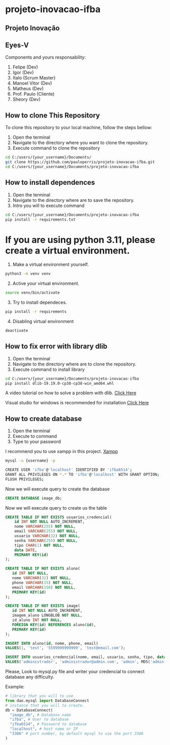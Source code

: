 # projeto-inovacao-ifba
## Projeto Inovação 
## Eyes-V

Components and yours responsability:
1. Felipe (Dev)
2. Igor (Dev)
3. Italo (Scrum Master)
4. Manoel Vitor (Dev)
5. Matheus (Dev)
6. Prof. Paulo (Cliente)
7. Sheory (Dev)

## How to clone This Repository

To clone this repository to your local machine, follow the steps bellow:

1. Open the terminal
2. Navigate to the directory where you want to clone  the repository.
3. Execute command to clone the repository

```bash
cd C:/users/{your_username}/Documents/
git clone https://github.com/pauloperris/projeto-inovacao-ifba.git
cd C:/users/{your_username}/Documents/projeto-inovacao-ifba
```

## How to install dependences
1. Open the terminal
2. Navigate to the directory where are to save the repository.
3. Intro you will to execute  command

```bash
cd C:/users/{your_username}/Documents/projeto-inovacao-ifba
pip install -r requirements.txt
```

# If you are  using python 3.11, please create a virtual environment.
1. Make a virtual environment yourself.
```bash
python3 -m venv venv
```
2. Active your virtual environment.
```bash
source venv/bin/activate
```
3. Try to install dependeces.
```bash
pip install -r requirements
```
4. Disabling virtual environment
```bash
deactivate
```
## How to fix error with library dlib
1. Open the terminal
2. Navigate to the directory where are to clone the repository.
3. Execute command to install library
```bash
cd C:/users/{your_username}/Documents/projeto-inovacao-ifba
pip install dlib-19.19.0-cp38-cp38-win_amd64.whl
```
A video tutorial on how to solve a problem with dlib.
[Click Here](https://www.youtube.com/watch?v=d0pMd-MLqtc)

Visual studio for windows is recommended for installation
[Click Here](https://visualstudio.microsoft.com/pt-br/downloads/)

## How to create database

1. Open the terminal
2. Execute to command
3. Type to your password

I recommend you to use xampp in this project.
[Xampp](https://www.apachefriends.org/download.html)

```bash
mysql -u {username} -p
```
```bash
CREATE USER 'ifba'@'localhost' IDENTIFIED BY 'ifba6514';
GRANT ALL PRIVILEGES ON *.* TO 'ifba'@'localhost' WITH GRANT OPTION;
FLUSH PRIVILEGES;
```

Now we will execute query to create the database
```sql
CREATE DATABASE image_db;
```
Now we will execute query to create us the table

```sql
CREATE TABLE IF NOT EXISTS usuarios_credencial(
	id INT NOT NULL AUTO_INCREMENT,
	nome VARCHAR(255) NOT NULL,
	email VARCHAR(255) NOT NULL,
	usuario VARCHAR(32) NOT NULL,
	senha VARCHAR(255) NOT NULL,
	tipo CHAR(1) NOT NULL,
	data DATE,
	PRIMARY KEY(id)
);
```
```sql
CREATE TABLE IF NOT EXISTS aluno(
   id INT NOT NULL,
   nome VARCHAR(32) NOT NULL,
   phone VARCHAR(15) NOT NULL,
   email VARCHAR(150) NOT NULL,
   PRIMARY KEY(id)
);
```
```sql
CREATE TABLE IF NOT EXISTS image(
   id INT NOT NULL AUTO_INCREMENT,
   imagem_aluno LONGBLOB NOT NULL,
   id_aluno INT NOT NULL,
   FOREIGN KEY(id) REFERENCES aluno(id),
   PRIMARY KEY(id)
);
```
```sql
INSERT INTO aluno(id, nome, phone, email)
VALUES(1, 'test', '5599999999999', 'test@email.com');
```
```sql
INSERT INTO usuarios_credencial(nome, email, usuario, senha, tipo, data)
VALUES('administrador', 'administrador@admin.com', 'admin', MD5('admin'), '1', CURDATE());
```
Please, Look to mysql.py file and writer your credencial to connect database any difficulty.

Example:


```python
# library that you will to use
from dao.mysql import DatabaseConnect
# instance that you will to create.
db = DatabaseConnect(
  "image_db", # Database name
  "ifba", # User to database
  "ifba6514", # Password to database
  "localhost", # host name or IP
  "3306" # port number, by default mysql to use the port 3306
)
```
